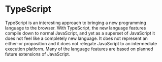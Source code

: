 # TypeScript

TypeScript is an interesting approach to bringing a new programming language to the browser. With TypeScript, the new language features compile down to normal JavaScript, and yet as a superset of JavaScript it does not feel like a completely new language. It does not represent an either-or proposition and it does not relegate JavaScript to an intermediate execution platform. Many of the language features are based on planned future extensions of JavaScript.
